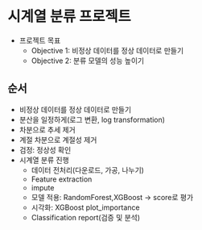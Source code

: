 # 시계열 분류 프로젝트
- 프로젝트 목표
  - Objective 1: 비정상 데이터를 정상 데이터로 만들기
  - Objective 2: 분류 모델의 성능 높이기

## 순서
- 비정상 데이터를 정상 데이터로 만들기
- 분산을 일정하게(로그 변환, log transformation)
- 차분으로 추세 제거
- 계절 차분으로 계절성 제거
- 검정: 정상성 확인
- 시계열 분류 진행
  - 데이터 전처리(다운로드, 가공, 나누기)
  - Feature extraction
  - impute
  - 모델 적용: RandomForest,XGBoost -> score로 평가
  - 시각화: XGBoost plot_importance
  - Classification report(검증 및 분석)
